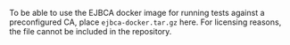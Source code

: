 <!--
SPDX-FileCopyrightText: Copyright 2024 Siemens AG

SPDX-License-Identifier: Apache-2.0
-->

To be able to use the EJBCA docker image for running tests against a
preconfigured CA, place `ejbca-docker.tar.gz` here. For licensing reasons,
the file cannot be included in the repository.
